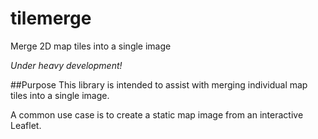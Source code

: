 # tilemerge
Merge 2D map tiles into a single image

*Under heavy development!*

##Purpose
This library is intended to assist with merging individual map tiles into a single image.

A common use case is to create a static map image from an interactive Leaflet.



